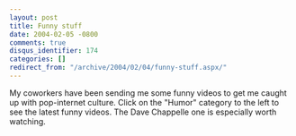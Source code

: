 ```yaml
---
layout: post
title: Funny stuff
date: 2004-02-05 -0800
comments: true
disqus_identifier: 174
categories: []
redirect_from: "/archive/2004/02/04/funny-stuff.aspx/"
---
```


My coworkers have been sending me some funny videos to get me caught up
with pop-internet culture. Click on the "Humor" category to the left to
see the latest funny videos. The Dave Chappelle one is especially worth
watching.

